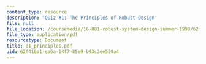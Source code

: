 ```yaml
---
content_type: resource
description: 'Quiz #1: The Principles of Robust Design'
file: null
file_location: /coursemedia/16-881-robust-system-design-summer-1998/62f416a1ea6a14f785e9b93c3ee529a4_q1_principles.pdf
file_type: application/pdf
resourcetype: Document
title: q1_principles.pdf
uid: 62f416a1-ea6a-14f7-85e9-b93c3ee529a4
---
```

